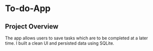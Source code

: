 # To-do-App

## Project Overview
The app allows users to save tasks which are to be completed at a later time.
I built a clean UI and persisted data using SQLite.
